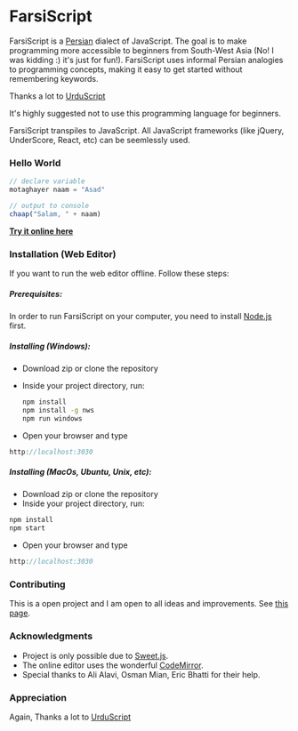 # FarsiScript

FarsiScript is a [Persian](http://www.urbandictionary.com/define.php?term=Persian) dialect of JavaScript. The goal is to make programming more accessible to beginners from South-West Asia (No! I was kidding :) it's just for fun!). FarsiScript uses informal Persian analogies to programming concepts, making it easy to get started without remembering keywords.

Thanks a lot to [UrduScript](https://github.com/asadm/urduscript)

It's highly suggested not to use this programming language for beginners.

FarsiScript transpiles to JavaScript. All JavaScript frameworks (like jQuery, UnderScore, React, etc) can be seemlessly used.

### Hello World

```js
// declare variable
motaghayer naam = "Asad"

// output to console
chaap("Salam, " + naam)
```

[**Try it online here**](http://dongap.com:3030)

### Installation (Web Editor)
If you want to run the web editor offline. Follow these steps:

##### Prerequisites:
In order to run FarsiScript on your computer, you need to install [Node.js](https://nodejs.org/en/download/) first. 
##### Installing (Windows):

- Download zip or clone the repository

- Inside your project directory, run:

  ```sh
  npm install
  npm install -g nws
  npm run windows
  ```

- Open your browser and type

```js
http://localhost:3030
```
##### Installing (MacOs, Ubuntu, Unix, etc):

- Download zip or clone the repository
- Inside your project directory, run:
```sh
npm install
npm start
```

- Open your browser and type

```js
http://localhost:3030
```

### Contributing

This is a open project and I am open to all ideas and improvements. See [this page](https://asadmemon.com/urduscript/contribute).



### Acknowledgments

- Project is only possible due to [Sweet.js](https://github.com/sweet-js/sweet-core).
- The online editor uses the wonderful [CodeMirror](https://github.com/codemirror/CodeMirror).
- Special thanks to Ali Alavi, Osman Mian, Eric Bhatti for their help.

### Appreciation

Again, Thanks a lot to [UrduScript](https://github.com/asadm/urduscript)